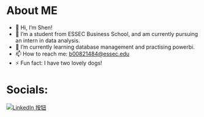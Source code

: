 # About ME 


- 👋 Hi, I’m Shen!
- 👀 I’m a student from ESSEC Business School, and am currently pursuing an intern in data analysis.
- 🌱 I’m currently learning database management and practising powerbi.
- 📫 How to reach me: b00821484@essec.edu
- ⚡ Fun fact: I have two lovely dogs!

# Socials:
[![LinkedIn 按钮](https://upload.wikimedia.org/wikipedia/commons/0/01/LinkedIn_Logo.svg)](https://www.linkedin.com/in/shen-zhou-596a80271)
<!---
Shen21484/Shen21484 is a ✨ special ✨ repository because its `README.md` (this file) appears on your GitHub profile.
You can click the Preview link to take a look at your changes.
--->
